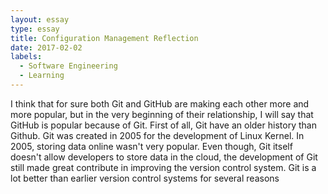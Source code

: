 ```yaml
---
layout: essay
type: essay
title: Configuration Management Reflection
date: 2017-02-02
labels:
  - Software Engineering
  - Learning
---
```

I think that for sure both Git and GitHub are making each other more and more popular, but in the very beginning of their relationship, I will say that GitHub is popular because of Git. First of all, Git have an older history than Github. Git was created in 2005 for the development of Linux Kernel. In 2005, storing data online wasn't very popular. Even though, Git itself doesn't allow developers to store data in the cloud, the development of Git still made great contribute in improving the version control system. Git is a lot better than earlier version control systems for several reasons